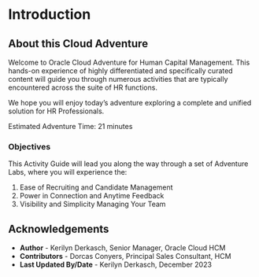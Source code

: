 # Introduction

## About this Cloud Adventure

Welcome to Oracle Cloud Adventure for Human Capital Management.  This hands-on experience of highly differentiated and specifically curated content will guide you through numerous activities that are typically encountered across the suite of HR functions. 

We hope you will enjoy today’s adventure exploring a complete and unified solution for HR Professionals.  

Estimated Adventure Time: 21 minutes

### Objectives

This Activity Guide will lead you along the way through a set of Adventure Labs, where you will experience the:
1.	Ease of Recruiting and Candidate Management
2.	Power in Connection and Anytime Feedback
3.  Visibility and Simplicity Managing Your Team


## Acknowledgements
* **Author** - Kerilyn Derkasch, Senior Manager, Oracle Cloud HCM
* **Contributors** -  Dorcas Conyers, Principal Sales Consultant, HCM
* **Last Updated By/Date** - Kerilyn Derkasch, December 2023
